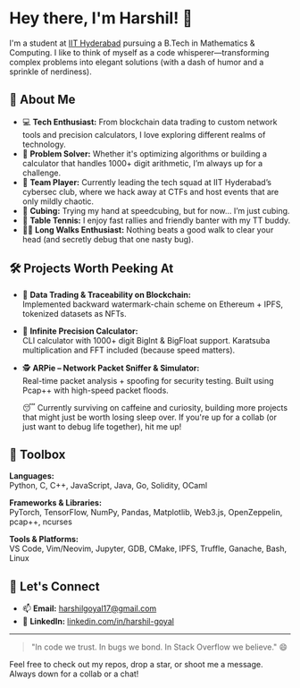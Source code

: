 # Hey there, I'm Harshil! 👋

I'm a student at [IIT Hyderabad](https://www.iith.ac.in/) pursuing a B.Tech in Mathematics & Computing. I like to think of myself as a code whisperer—transforming complex problems into elegant solutions (with a dash of humor and a sprinkle of nerdiness).

## 🧠 About Me

- 💻 **Tech Enthusiast:** From blockchain data trading to custom network tools and precision calculators, I love exploring different realms of technology.
- 🎯 **Problem Solver:** Whether it's optimizing algorithms or building a calculator that handles 1000+ digit arithmetic, I’m always up for a challenge.
- 🤝 **Team Player:** Currently leading the tech squad at IIT Hyderabad’s cybersec club, where we hack away at CTFs and host events that are only mildly chaotic.
- 🧩 **Cubing:** Trying my hand at speedcubing, but for now... I’m just cubing.
- 🏓 **Table Tennis:** I enjoy fast rallies and friendly banter with my TT buddy.
- 🚶‍♂️ **Long Walks Enthusiast:** Nothing beats a good walk to clear your head (and secretly debug that one nasty bug).

## 🛠️ Projects Worth Peeking At

- 🔗 **Data Trading & Traceability on Blockchain:**  
  Implemented backward watermark-chain scheme on Ethereum + IPFS, tokenized datasets as NFTs.

<!-- 
- 📈 **HFT-X – High-Frequency Trading Simulator:**  
  Built a real-time C++ trading engine with multithreaded order flows, Monte Carlo pricing, and Bayesian strategy switching.

- 🔥 **Neural Diffusion Inversion:**  
  Trained deep models to reverse-engineer initial states from final outcomes of PDEs. U-Net + PyTorch magic.
-->

- 🧮 **Infinite Precision Calculator:**  
  CLI calculator with 1000+ digit BigInt & BigFloat support. Karatsuba multiplication and FFT included (because speed matters).

- 🕵️ **ARPie – Network Packet Sniffer & Simulator:**  
  Real-time packet analysis + spoofing for security testing. Built using Pcap++ with high-speed packet floods.<br>
  
  😴 Currently surviving on caffeine and curiosity, building more projects that might just be worth losing sleep over. If you're up for a collab (or just want to debug life together), hit me up!

## 🧰 Toolbox

**Languages:**  
Python, C, C++, JavaScript, Java, Go, Solidity, OCaml

**Frameworks & Libraries:**  
PyTorch, TensorFlow, NumPy, Pandas, Matplotlib, Web3.js, OpenZeppelin, pcap++, ncurses

**Tools & Platforms:**  
VS Code, Vim/Neovim, Jupyter, GDB, CMake, IPFS, Truffle, Ganache, Bash, Linux

<!--## 🏆 Achievements

- AIR 4079 in JEE Advanced 2023 (among 189k candidates)
- 99.46%ile and 99.45%ile in JEE Mains 2023 (out of 1.5 million)-->

## 🤝 Let's Connect

- 📫 **Email:** [harshilgoyal17@gmail.com](mailto:harshilgoyal17@gmail.com)  
- 💼 **LinkedIn:** [linkedin.com/in/harshil-goyal](https://linkedin.com/in/harshil-goyal)  
<!--- 🌐 **Website:** [mercurialus.github.io](https://mercurialus.github.io)-->

---

> "In code we trust. In bugs we bond. In Stack Overflow we believe." 😄

Feel free to check out my repos, drop a star, or shoot me a message. Always down for a collab or a chat!

